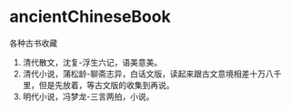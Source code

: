 # ancientChineseBook
各种古书收藏

1. 清代散文，沈复-浮生六记，语美意美。
2. 清代小说，蒲松龄-聊斋志异，白话文版，读起来跟古文意境相差十万八千里，但是先放着，等古文版的收集到再说。
3. 明代小说，冯梦龙-三言两拍，小说。
